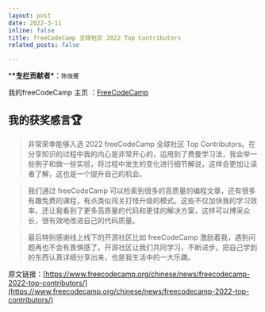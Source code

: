 ```yaml
---
layout: post
date: 2022-3-11 
inline: false
title: freeCodeCamp 全球社区 2022 Top Contributors
related_posts: false

---
```


***\*[专栏](https://www.freecodecamp.org/chinese/news)贡献者\***：`陈俊雁`

我的freeCodeCamp 主页 ：[FreeCodeCamp](https://www.freecodecamp.org/chinese/news/author/chen/)

## 我的获奖感言🏆

> 非常荣幸能够入选 2022 freeCodeCamp 全球社区 Top Contributors。在分享知识的过程中我的内心是非常开心的，运用到了费曼学习法，我会举一些例子和做一些实验，将过程中发生的变化进行细节解说，这样会更加让读者了解，这也是一个提升自己的机会。

> 我们通过 freeCodeCamp 可以检索到很多的高质量的编程文章，还有很多有趣免费的课程，有点类似闯关打怪升级的模式。这些不仅加快我的学习效率，还让我看到了更多高质量的代码和更佳的解决方案，这样可以博采众长，很有效地改进自己的代码质量。

> 最后特别感谢线上线下的开源社区比如 freeCodeCamp 激励着我，遇到问题再也不会有畏惧感了。开源社区让我们共同学习，不断进步。把自己学到的东西认真详细分享出来，也是我生活中的一大乐趣。

原文链接：[https://www.freecodecamp.org/chinese/news/freecodecamp-2022-top-contributors/](https://www.freecodecamp.org/chinese/news/freecodecamp-2022-top-contributors/)
